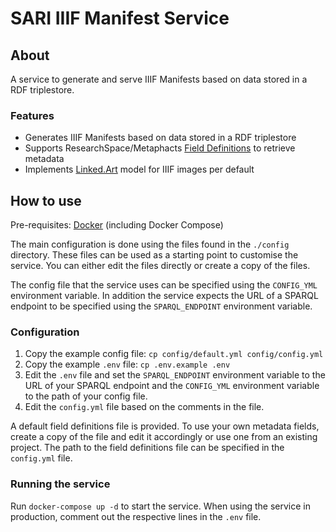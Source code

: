 # SARI IIIF Manifest Service

## About

A service to generate and serve IIIF Manifests based on data stored in a RDF triplestore.

### Features

* Generates IIIF Manifests based on data stored in a RDF triplestore
* Supports ResearchSpace/Metaphacts [Field Definitions](https://github.com/swiss-art-research-net/sari-field-definitions-generator) to retrieve metadata
* Implements [Linked.Art](https://linked.art/) model for IIIF images per default


## How to use

Pre-requisites: [Docker](https://www.docker.com/) (including Docker Compose)

The main configuration is done using the files found in the `./config` directory. These files can be used as a starting point to customise the service. You can either edit the files directly or create a copy of the files.

The config file that the service uses can be specified using the `CONFIG_YML` environment variable. In addition the service expects the URL of a SPARQL endpoint to be specified using the `SPARQL_ENDPOINT` environment variable.

### Configuration

1. Copy the example config file:
    `cp config/default.yml config/config.yml`
1. Copy the example `.env` file:
    `cp .env.example .env`
1. Edit the `.env` file and set the `SPARQL_ENDPOINT` environment variable to the URL of your SPARQL endpoint and the `CONFIG_YML` environment variable to the path of your config file.
1. Edit the `config.yml` file based on the comments in the file.

A default field definitions file is provided. To use your own metadata fields, create a copy of the file and edit it accordingly or use one from an existing project. The path to the field definitions file can be specified in the `config.yml` file.

### Running the service

Run `docker-compose up -d` to start the service. When using the service in production, comment out the respective lines in the `.env` file.